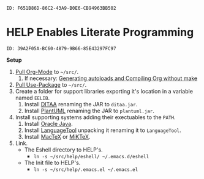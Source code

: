     ID: F651B86D-86C2-43A9-B0E6-CB94963BB502

# HELP Enables Literate Programming

    ID: 39A2F05A-BC60-4879-9B66-85E43297FC97

**Setup**

1.  [Pull Org-Mode](http://orgmode.org/) to `~/src/`.
    1.  If necessary: [Generating autoloads and Compiling Org without make](http://orgmode.org/worg/org-hacks.html)
2.  [Pull Use-Package](https://github.com/jwiegley/use-package) to `~/src/`.
3.  Create a folder for support libraries exporting it's location in a variable
    named `EELIB`.
    1.  Install [DITAA](http://ditaa.sourceforge.net/) renaming the JAR to `ditaa.jar`.
    2.  Install [PlantUML](http://plantuml.com/) renaming the JAR to `plantuml.jar`.
4.  Install supporting systems adding their exectuables to the `PATH`.
    1.  Install [Oracle Java](https://www.oracle.com/java/index.html).
    2.  Install [LanguageTool](https://www.languagetool.org/) unpacking it renaming it to `LanguageTool`.
    3.  Install [MacTeX](https://tug.org/mactex/) or [MiKTeX](http://miktex.org/).
5.  Link.
    -   The Eshell directory to HELP's.
        -   `ln -s ~/src/help/eshell/ ~/.emacs.d/eshell`
    -   The Init file to HELP's.
        -   `ln -s ~/src/help/.emacs.el ~/.emacs.el`
